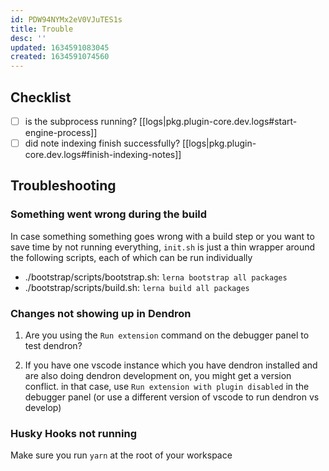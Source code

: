 ```yaml
---
id: PDW94NYMx2eV0VJuTES1s
title: Trouble
desc: ''
updated: 1634591083045
created: 1634591074560
---
```


## Checklist
- [ ] is the subprocess running? [[logs|pkg.plugin-core.dev.logs#start-engine-process]]
- [ ] did note indexing finish successfully? [[logs|pkg.plugin-core.dev.logs#finish-indexing-notes]]

## Troubleshooting

### Something went wrong during the build

In case something something goes wrong with a build step or you want to save time by not running everything, `init.sh` is just a thin wrapper around the following scripts, each of which can be run individually

- ./bootstrap/scripts/bootstrap.sh: `lerna bootstrap all packages`
- ./bootstrap/scripts/build.sh: `lerna build all packages`

### Changes not showing up in Dendron

1. Are you using the `Run extension` command on the debugger panel to test dendron? 

2. If you have one vscode instance which you have dendron installed and are also doing dendron development on, you might get a version conflict. in that case, use `Run extension with plugin disabled` in the debugger panel (or use a different version of vscode to run dendron vs develop)

### Husky Hooks not running

Make sure you run `yarn` at the root of your workspace 
